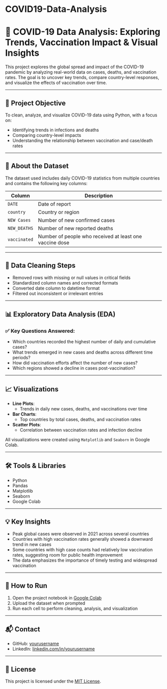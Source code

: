 # COVID19-Data-Analysis

# 🦠 COVID-19 Data Analysis: Exploring Trends, Vaccination Impact & Visual Insights

This project explores the global spread and impact of the COVID-19 pandemic by analyzing real-world data on cases, deaths, and vaccination rates. The goal is to uncover key trends, compare country-level responses, and visualize the effects of vaccination over time.

---

## 🧠 Project Objective

To clean, analyze, and visualize COVID-19 data using Python, with a focus on:

- Identifying trends in infections and deaths
- Comparing country-level impacts
- Understanding the relationship between vaccination and case/death rates

---

## 📁 About the Dataset

The dataset used includes daily COVID-19 statistics from multiple countries and contains the following key columns:

| Column       | Description |
|--------------|-------------|
| `DATE`       | Date of report |
| `country`    | Country or region |
| `NEW Cases`  | Number of new confirmed cases |
| `NEW_DEATHS` | Number of new reported deaths |
| `vaccinated` | Number of people who received at least one vaccine dose |

---

## 🧹 Data Cleaning Steps

- Removed rows with missing or null values in critical fields
- Standardized column names and corrected formats
- Converted date column to datetime format
- Filtered out inconsistent or irrelevant entries

---

## 📊 Exploratory Data Analysis (EDA)

### ✅ Key Questions Answered:

- Which countries recorded the highest number of daily and cumulative cases?
- What trends emerged in new cases and deaths across different time periods?
- How did vaccination efforts affect the number of new cases?
- Which regions showed a decline in cases post-vaccination?

---

## 📈 Visualizations

- **Line Plots**:  
  - Trends in daily new cases, deaths, and vaccinations over time  
- **Bar Charts**:  
  - Top countries by total cases, deaths, and vaccination rates  
- **Scatter Plots**:  
  - Correlation between vaccination rates and infection decline

All visualizations were created using `Matplotlib` and `Seaborn` in Google Colab.

---

## 🛠 Tools & Libraries

- Python  
- Pandas  
- Matplotlib  
- Seaborn  
- Google Colab

---

## 💡 Key Insights

- Peak global cases were observed in 2021 across several countries
- Countries with high vaccination rates generally showed a downward trend in new cases
- Some countries with high case counts had relatively low vaccination rates, suggesting room for public health improvement
- The data emphasizes the importance of timely testing and widespread vaccination

---

## 🚀 How to Run

1. Open the project notebook in [Google Colab](https://colab.research.google.com)
2. Upload the dataset when prompted
3. Run each cell to perform cleaning, analysis, and visualization

---

## 📬 Contact

- GitHub: [yourusername](https://github.com/yourusername)
- LinkedIn: [linkedin.com/in/yourusername](https://linkedin.com/in/yourusername)

---

## 📄 License

This project is licensed under the [MIT License](LICENSE).
